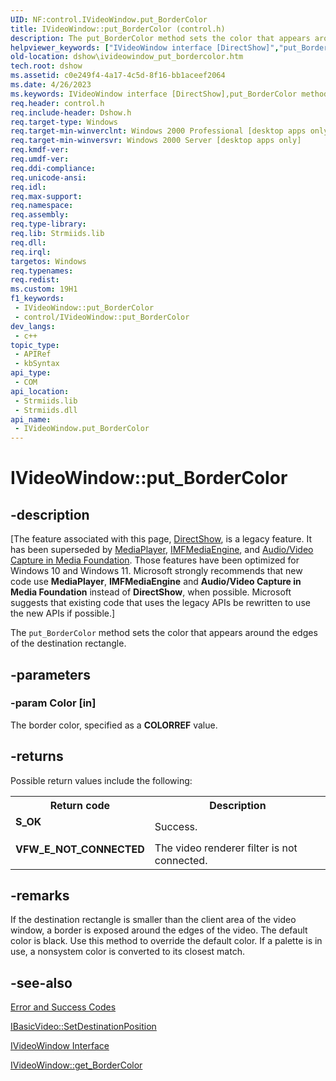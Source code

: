```yaml
---
UID: NF:control.IVideoWindow.put_BorderColor
title: IVideoWindow::put_BorderColor (control.h)
description: The put_BorderColor method sets the color that appears around the edges of the destination rectangle.
helpviewer_keywords: ["IVideoWindow interface [DirectShow]","put_BorderColor method","IVideoWindow.put_BorderColor","IVideoWindow::put_BorderColor","IVideoWindowput_BorderColor","control/IVideoWindow::put_BorderColor","dshow.ivideowindow_put_bordercolor","put_BorderColor","put_BorderColor method [DirectShow]","put_BorderColor method [DirectShow]","IVideoWindow interface"]
old-location: dshow\ivideowindow_put_bordercolor.htm
tech.root: dshow
ms.assetid: c0e249f4-4a17-4c5d-8f16-bb1aceef2064
ms.date: 4/26/2023
ms.keywords: IVideoWindow interface [DirectShow],put_BorderColor method, IVideoWindow.put_BorderColor, IVideoWindow::put_BorderColor, IVideoWindowput_BorderColor, control/IVideoWindow::put_BorderColor, dshow.ivideowindow_put_bordercolor, put_BorderColor, put_BorderColor method [DirectShow], put_BorderColor method [DirectShow],IVideoWindow interface
req.header: control.h
req.include-header: Dshow.h
req.target-type: Windows
req.target-min-winverclnt: Windows 2000 Professional [desktop apps only]
req.target-min-winversvr: Windows 2000 Server [desktop apps only]
req.kmdf-ver: 
req.umdf-ver: 
req.ddi-compliance: 
req.unicode-ansi: 
req.idl: 
req.max-support: 
req.namespace: 
req.assembly: 
req.type-library: 
req.lib: Strmiids.lib
req.dll: 
req.irql: 
targetos: Windows
req.typenames: 
req.redist: 
ms.custom: 19H1
f1_keywords:
 - IVideoWindow::put_BorderColor
 - control/IVideoWindow::put_BorderColor
dev_langs:
 - c++
topic_type:
 - APIRef
 - kbSyntax
api_type:
 - COM
api_location:
 - Strmiids.lib
 - Strmiids.dll
api_name:
 - IVideoWindow.put_BorderColor
---
```


# IVideoWindow::put_BorderColor


## -description

\[The feature associated with this page, [DirectShow](/windows/win32/directshow/directshow), is a legacy feature. It has been superseded by [MediaPlayer](/uwp/api/Windows.Media.Playback.MediaPlayer), [IMFMediaEngine](/windows/win32/api/mfmediaengine/nn-mfmediaengine-imfmediaengine), and [Audio/Video Capture in Media Foundation](windows/win32/medfound/audio-video-capture-in-media-foundation). Those features have been optimized for Windows 10 and Windows 11. Microsoft strongly recommends that new code use **MediaPlayer**, **IMFMediaEngine** and **Audio/Video Capture in Media Foundation** instead of **DirectShow**, when possible. Microsoft suggests that existing code that uses the legacy APIs be rewritten to use the new APIs if possible.\]

The <code>put_BorderColor</code> method sets the color that appears around the edges of the destination rectangle.

## -parameters

### -param Color [in]

The border color, specified as a <b>COLORREF</b> value.

## -returns

Possible return values include the following:

<table>
<tr>
<th>Return code</th>
<th>Description</th>
</tr>
<tr>
<td width="40%">
<dl>
<dt><b>S_OK</b></dt>
</dl>
</td>
<td width="60%">
Success.

</td>
</tr>
<tr>
<td width="40%">
<dl>
<dt><b>VFW_E_NOT_CONNECTED</b></dt>
</dl>
</td>
<td width="60%">
The video renderer filter is not connected.

</td>
</tr>
</table>

## -remarks

If the destination rectangle is smaller than the client area of the video window, a border is exposed around the edges of the video. The default color is black. Use this method to override the default color. If a palette is in use, a nonsystem color is converted to its closest match.

## -see-also

<a href="/windows/desktop/DirectShow/error-and-success-codes">Error and Success Codes</a>



<a href="/windows/desktop/api/control/nf-control-ibasicvideo-setdestinationposition">IBasicVideo::SetDestinationPosition</a>



<a href="/windows/desktop/api/control/nn-control-ivideowindow">IVideoWindow Interface</a>



<a href="/windows/desktop/api/control/nf-control-ivideowindow-get_bordercolor">IVideoWindow::get_BorderColor</a>